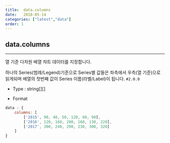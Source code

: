```yaml
---
title:  data.columns
date:   2018-05-14
categories: ["latest","data"]
order: 1
---
```


## data.columns
---

열 기준 다차원 배열 챠트 데이터를 지정합니다.

하나의 Series(범례/Legend)기준으로 Series별 값들은 좌측에서 우측(열 기준)으로 읽게되며 배열의 첫번째 값이 Series 이름(라벨/Label)이 됩니다.
`#2.0.0`

* Type : string[][]

* Format
```javascript
data : {
    columns: [
        ['2015', 90, 40, 50, 120, 80, 90],
        ['2016', 120, 160, 200, 160, 130, 220],
        ['2017', 300, 240, 290, 230, 300, 320]
    ]
}
```